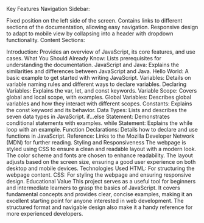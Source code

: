 Key Features
Navigation Sidebar:

Fixed position on the left side of the screen.
Contains links to different sections of the documentation, allowing easy navigation.
Responsive design to adapt to mobile view by collapsing into a header with dropdown functionality.
Content Sections:

Introduction: Provides an overview of JavaScript, its core features, and use cases.
What You Should Already Know: Lists prerequisites for understanding the documentation.
JavaScript and Java: Explains the similarities and differences between JavaScript and Java.
Hello World: A basic example to get started with writing JavaScript.
Variables: Details on variable naming rules and different ways to declare variables.
Declaring Variables: Explains the var, let, and const keywords.
Variable Scope: Covers global and local scope, with examples.
Global Variables: Describes global variables and how they interact with different scopes.
Constants: Explains the const keyword and its behavior.
Data Types: Lists and describes the seven data types in JavaScript.
if...else Statement: Demonstrates conditional statements with examples.
while Statement: Explains the while loop with an example.
Function Declarations: Details how to declare and use functions in JavaScript.
Reference: Links to the Mozilla Developer Network (MDN) for further reading.
Styling and Responsiveness
The webpage is styled using CSS to ensure a clean and readable layout with a modern look.
The color scheme and fonts are chosen to enhance readability.
The layout adjusts based on the screen size, ensuring a good user experience on both desktop and mobile devices.
Technologies Used
HTML: For structuring the webpage content.
CSS: For styling the webpage and ensuring responsive design.
Educational Value
This project serves as a useful tool for beginners and intermediate learners to grasp the basics of JavaScript. It covers fundamental concepts and provides clear, concise examples, making it an excellent starting point for anyone interested in web development. The structured format and navigable design also make it a handy reference for more experienced developers.
